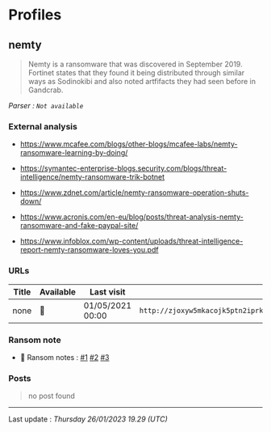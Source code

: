 # Profiles

## **nemty**

> Nemty is a ransomware that was discovered in September 2019. Fortinet states that they found it being distributed through similar ways as Sodinokibi and also noted artfifacts they had seen before in Gandcrab.

_Parser : `Not available`_

### External analysis
- https://www.mcafee.com/blogs/other-blogs/mcafee-labs/nemty-ransomware-learning-by-doing/

- https://symantec-enterprise-blogs.security.com/blogs/threat-intelligence/nemty-ransomware-trik-botnet

- https://www.zdnet.com/article/nemty-ransomware-operation-shuts-down/

- https://www.acronis.com/en-eu/blog/posts/threat-analysis-nemty-ransomware-and-fake-paypal-site/

- https://www.infoblox.com/wp-content/uploads/threat-intelligence-report-nemty-ransomware-loves-you.pdf

### URLs
| Title | Available | Last visit | fqdn | Screenshot 
|---|---|---|---|---|
| none | 🔴 | 01/05/2021 00:00 | `http://zjoxyw5mkacojk5ptn2iprkivg5clow72mjkyk5ttubzxprjjnwapkad.onion` | ❌ | 


### Ransom note
* 📝 Ransom notes :  <a href="/ransomware_notes/nemty/nemty_v1.txt" target=_blank>#1</a>  <a href="/ransomware_notes/nemty/nemty_v16.txt" target=_blank>#2</a>  <a href="/ransomware_notes/nemty/nemty_v25.txt" target=_blank>#3</a> 

### Posts

> no post found


 --- 


Last update : _Thursday 26/01/2023 19.29 (UTC)_
